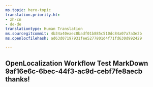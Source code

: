 ```yaml
---
ms.topic: hero-topic
translation.priority.ht:
- zh-cn
- de-de
translationtype: Human Translation
ms.sourcegitcommit: 4b34a40eaec8badf01b885c510dc84a07a7a3e2b
ms.openlocfilehash: ad63d07197931fee5277801d4f71fd630d992429

---
```

## OpenLocalization Workflow Test MarkDown 9af16e6c-6bec-44f3-ac9d-cebf7fe8aecb thanks!



<!--HONumber=Jul16_HO2-->


